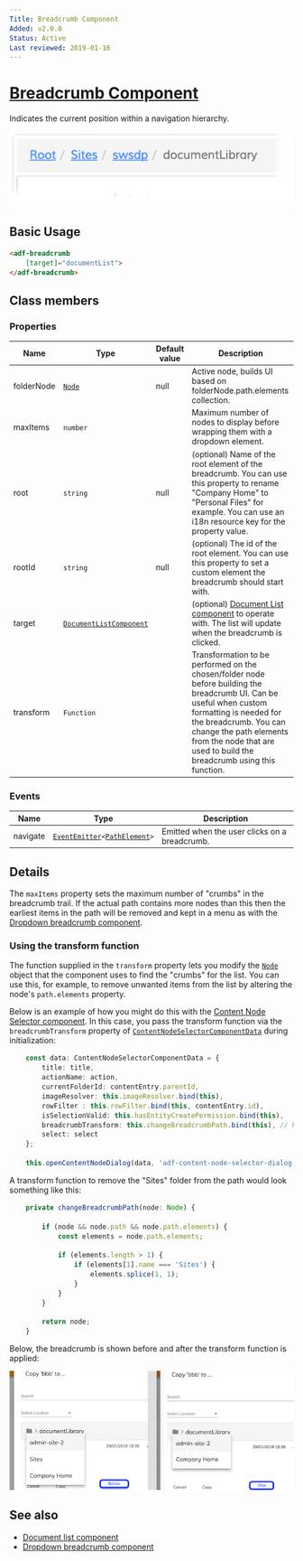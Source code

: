 ```yaml
---
Title: Breadcrumb Component
Added: v2.0.0
Status: Active
Last reviewed: 2019-01-16
---
```


# [Breadcrumb Component](../../../lib/content-services/breadcrumb/breadcrumb.component.ts "Defined in breadcrumb.component.ts")

Indicates the current position within a navigation hierarchy.

![Breadcrumb](../../docassets/images/breadcrumb.png)

## Basic Usage

```html
<adf-breadcrumb
    [target]="documentList">
</adf-breadcrumb>
```

## Class members

### Properties

| Name | Type | Default value | Description |
| ---- | ---- | ------------- | ----------- |
| folderNode | [`Node`](https://github.com/Alfresco/alfresco-js-api/blob/development/src/api/content-rest-api/docs/Node.md) | null | Active node, builds UI based on folderNode.path.elements collection. |
| maxItems | `number` |  | Maximum number of nodes to display before wrapping them with a dropdown element. |
| root | `string` | null | (optional) Name of the root element of the breadcrumb. You can use this property to rename "Company Home" to "Personal Files" for example. You can use an i18n resource key for the property value. |
| rootId | `string` | null | (optional) The id of the root element. You can use this property to set a custom element the breadcrumb should start with. |
| target | [`DocumentListComponent`](../../content-services/components/document-list.component.md) |  | (optional) [Document List component](../../content-services/components/document-list.component.md) to operate with. The list will update when the breadcrumb is clicked. |
| transform | `Function` |  | Transformation to be performed on the chosen/folder node before building the breadcrumb UI. Can be useful when custom formatting is needed for the breadcrumb. You can change the path elements from the node that are used to build the breadcrumb using this function. |

### Events

| Name | Type | Description |
| ---- | ---- | ----------- |
| navigate | [`EventEmitter`](https://angular.io/api/core/EventEmitter)`<`[`PathElement`](https://github.com/Alfresco/alfresco-js-api/blob/development/src/api/content-rest-api/docs/PathElement.md)`>` | Emitted when the user clicks on a breadcrumb. |

## Details

The `maxItems` property sets the maximum number of "crumbs" in the breadcrumb trail. If
the actual path contains more nodes than this then the earliest items in the path will be
removed and kept in a menu as with the
[Dropdown breadcrumb component](dropdown-breadcrumb.component.md).

### Using the transform function

The function supplied in the `transform` property lets you modify the [`Node`](https://github.com/Alfresco/alfresco-js-api/blob/development/src/api/content-rest-api/docs/Node.md) object that the component
uses to find the "crumbs" for the list. You can use this, for example, to remove unwanted items from
the list by altering the node's `path.elements` property.

Below is an example of how you might do this with the
[Content Node Selector component](content-node-selector.component.md). In this case, you pass the 
transform function via the `breadcrumbTransform` property of [`ContentNodeSelectorComponentData`](../../../lib/content-services/content-node-selector/content-node-selector.component-data.interface.ts) during
initialization:

```ts
    const data: ContentNodeSelectorComponentData = {
        title: title,
        actionName: action,
        currentFolderId: contentEntry.parentId,
        imageResolver: this.imageResolver.bind(this),
        rowFilter : this.rowFilter.bind(this, contentEntry.id),
        isSelectionValid: this.hasEntityCreatePermission.bind(this),
        breadcrumbTransform: this.changeBreadcrumbPath.bind(this), // here is the transform function
        select: select
    };

    this.openContentNodeDialog(data, 'adf-content-node-selector-dialog', '630px');
```

A transform function to remove the "Sites" folder from the path would look something like this:

```ts
    private changeBreadcrumbPath(node: Node) {

        if (node && node.path && node.path.elements) {
            const elements = node.path.elements;

            if (elements.length > 1) {
                if (elements[1].name === 'Sites') {
                    elements.splice(1, 1);
                }
            }
        }

        return node;
    }
```

Below, the breadcrumb is shown before and after the transform function is applied:

![Content Node Selector breadcrumbTransform before/after screenshot](../../docassets/images/breadcrumbTransform.png)

## See also

-   [Document list component](document-list.component.md)
-   [Dropdown breadcrumb component](dropdown-breadcrumb.component.md)
